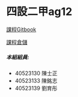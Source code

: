 # 四設二甲ag12

[課程Gitbook](https://legacy.gitbook.com/book/s40523139/group-12/details)

[課程倉儲](https://github.com/s40523139/cd2018)

##### 本組組員:
* 40523130 陳士正
* 40523133 陳銘志
* 40523139 劉育彤
